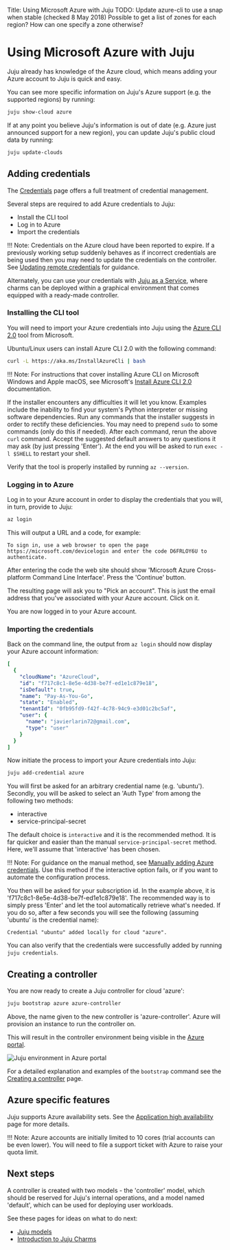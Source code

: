 Title: Using Microsoft Azure with Juju
TODO: Update azure-cli to use a snap when stable (checked 8 May 2018)
      Possible to get a list of zones for each region? How can one specify a zone otherwise?

# Using Microsoft Azure with Juju

Juju already has knowledge of the Azure cloud, which means adding your Azure
account to Juju is quick and easy.

You can see more specific information on Juju's Azure support (e.g. the
supported regions) by running:

```bash
juju show-cloud azure
```

If at any point you believe Juju's information is out of date (e.g. Azure just 
announced support for a new region), you can update Juju's public cloud data by
running:
  
```bash
juju update-clouds
```

## Adding credentials

The [Credentials][credentials] page offers a full treatment of credential
management.

Several steps are required to add Azure credentials to Juju:

 - Install the CLI tool
 - Log in to Azure
 - Import the credentials

!!! Note:
    Credentials on the Azure cloud have been reported to expire. If a
    previously working setup suddenly behaves as if incorrect credentials are
    being used then you may need to update the credentials on the controller.
    See [Updating remote credentials][updating-remote-credentials] for
    guidance.

Alternately, you can use your credentials with [Juju as a Service][jaas], where
charms can be deployed within a graphical environment that comes equipped with
a ready-made controller.

### Installing the CLI tool

You will need to import your Azure credentials into Juju using the
[Azure CLI 2.0][azurecli] tool from Microsoft.

Ubuntu/Linux users can install Azure CLI 2.0 with the following command:

```bash
curl -L https://aka.ms/InstallAzureCli | bash
```

!!! Note:
    For instructions that cover installing Azure CLI on Microsoft Windows and
    Apple macOS, see Microsoft's [Install Azure CLI 2.0][azuretwoinstall]
    documentation.

If the installer encounters any difficulties it will let you know. Examples
include the inability to find your system's Python interpreter or missing
software dependencies. Run any commands that the installer suggests in order to
rectify these deficiencies. You may need to prepend `sudo` to some commands
(only do this if needed). After each command, rerun the above `curl` command.
Accept the suggested default answers to any questions it may ask (by just
pressing 'Enter'). At the end you will be asked to run `exec -l $SHELL` to
restart your shell.

Verify that the tool is properly installed by running `az --version`.

### Logging in to Azure

Log in to your Azure account in order to display the credentials that you will,
in turn, provide to Juju:

```bash
az login
```

This will output a URL and a code, for example:

```no-highlight
To sign in, use a web browser to open the page https://microsoft.com/devicelogin and enter the code D6FRLOY6U to authenticate.
```

After entering the code the web site should show 'Microsoft Azure
Cross-platform Command Line Interface'. Press the 'Continue' button.

The resulting page will ask you to "Pick an account". This is just the email
address that you've associated with your Azure account. Click on it.

You are now logged in to your Azure account.

### Importing the credentials

Back on the command line, the output from `az login` should now display your
Azure account information: 

```yaml
[
  {
    "cloudName": "AzureCloud",
    "id": "f717c8c1-8e5e-4d38-be7f-ed1e1c879e18",
    "isDefault": true,
    "name": "Pay-As-You-Go",
    "state": "Enabled",
    "tenantId": "0fb95fd9-f42f-4c78-94c9-e3d01c2bc5af",
    "user": {
      "name": "javierlarin72@gmail.com",
      "type": "user"
    }
  }
]
```

Now initiate the process to import your Azure credentials into Juju:

```bash
juju add-credential azure
```

You will first be asked for an arbitrary credential name (e.g. 'ubuntu').
Secondly, you will be asked to select an 'Auth Type' from among the following
two methods:

- interactive
- service-principal-secret

The default choice is `interactive` and it is the recommended method. It is far
quicker and easier than the manual `service-principal-secret` method. Here,
we'll assume that 'interactive' has been chosen.

!!! Note:
    For guidance on the manual method, see
    [Manually adding Azure credentials][manually-adding-azure-credentials]. Use
    this method if the interactive option fails, or if you want to automate the
    configuration process.

You then will be asked for your subscription id. In the example above, it is
'f717c8c1-8e5e-4d38-be7f-ed1e1c879e18'. The recommended way is to simply press
'Enter' and let the tool automatically retrieve what's needed. If you do so,
after a few seconds you will see the following (assuming 'ubuntu' is the
credential name):

```no-highlight
Credential "ubuntu" added locally for cloud "azure".
```

You can also verify that the credentials were successfully added by running
`juju credentials`.

## Creating a controller

You are now ready to create a Juju controller for cloud 'azure':

```bash
juju bootstrap azure azure-controller
```

Above, the name given to the new controller is 'azure-controller'. Azure will
provision an instance to run the controller on.

This will result in the controller environment being visible in the
[Azure portal][azureportal].

![Juju environment in Azure portal](media/azure_portal-environment.png)

For a detailed explanation and examples of the `bootstrap` command see the
[Creating a controller][controllers-creating] page.

## Azure specific features

Juju supports Azure availability sets. See the
[Application high availability][azure-availability-sets] page for more
details.

!!! Note:
    Azure accounts are initially limited to 10 cores (trial accounts can be
    even lower). You will need to file a support ticket with Azure to raise
    your quota limit.

## Next steps

A controller is created with two models - the 'controller' model, which
should be reserved for Juju's internal operations, and a model named
'default', which can be used for deploying user workloads.

See these pages for ideas on what to do next:

 - [Juju models][models]
 - [Introduction to Juju Charms][charms]


<!-- LINKS -->

[jaas]: ./getting-started.md
[updating-remote-credentials]: ./credentials.md#updating-remote-credentials
[azureportal]: http://portal.azure.com
[azurecli]: https://docs.microsoft.com/en-us/cli/azure/overview 
[azuretwoinstall]: https://docs.microsoft.com/en-us/cli/azure/install-azure-cli
[manually-adding-azure-credentials]: ./clouds-azure-advanced.md#manually-adding-azure-credentials
[azure-availability-sets]: ./charms-ha.md#azure-availability-sets
[controllers-creating]: ./controllers-creating.md
[models]: ./models.md
[charms]: ./charms.md
[credentials]: ./credentials.md

